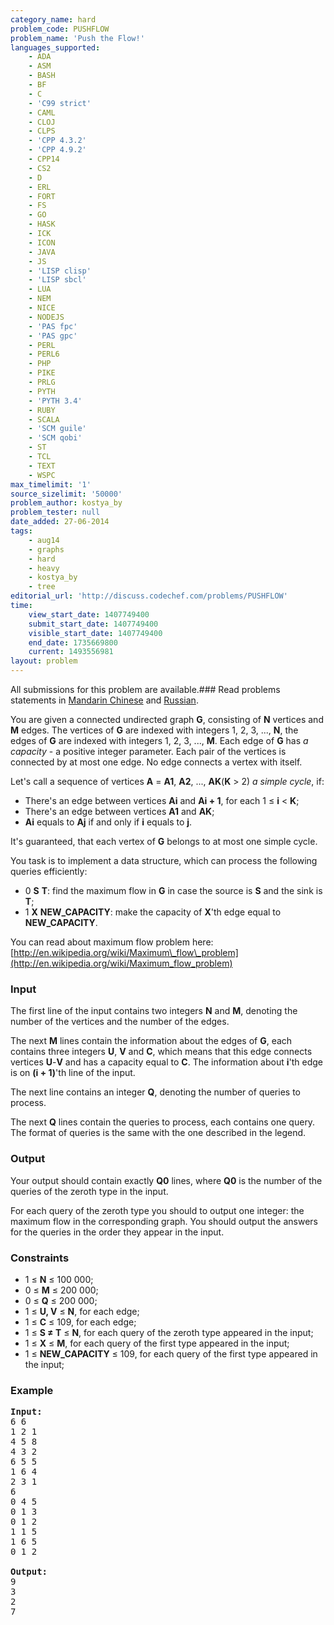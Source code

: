 ```yaml
---
category_name: hard
problem_code: PUSHFLOW
problem_name: 'Push the Flow!'
languages_supported:
    - ADA
    - ASM
    - BASH
    - BF
    - C
    - 'C99 strict'
    - CAML
    - CLOJ
    - CLPS
    - 'CPP 4.3.2'
    - 'CPP 4.9.2'
    - CPP14
    - CS2
    - D
    - ERL
    - FORT
    - FS
    - GO
    - HASK
    - ICK
    - ICON
    - JAVA
    - JS
    - 'LISP clisp'
    - 'LISP sbcl'
    - LUA
    - NEM
    - NICE
    - NODEJS
    - 'PAS fpc'
    - 'PAS gpc'
    - PERL
    - PERL6
    - PHP
    - PIKE
    - PRLG
    - PYTH
    - 'PYTH 3.4'
    - RUBY
    - SCALA
    - 'SCM guile'
    - 'SCM qobi'
    - ST
    - TCL
    - TEXT
    - WSPC
max_timelimit: '1'
source_sizelimit: '50000'
problem_author: kostya_by
problem_tester: null
date_added: 27-06-2014
tags:
    - aug14
    - graphs
    - hard
    - heavy
    - kostya_by
    - tree
editorial_url: 'http://discuss.codechef.com/problems/PUSHFLOW'
time:
    view_start_date: 1407749400
    submit_start_date: 1407749400
    visible_start_date: 1407749400
    end_date: 1735669800
    current: 1493556981
layout: problem
---
```

All submissions for this problem are available.###  Read problems statements in [Mandarin Chinese](http://www.codechef.com/download/translated/AUG14/mandarin/PUSHFLOW.pdf) and [Russian](http://www.codechef.com/download/translated/AUG14/russian/PUSHFLOW.pdf).

You are given a connected undirected graph **G**, consisting of **N** vertices and **M** edges. The vertices of **G** are indexed with integers 1, 2, 3, ..., **N**, the edges of **G** are indexed with integers 1, 2, 3, ..., **M**. Each edge of **G** has _a capacity_ - a positive integer parameter. Each pair of the vertices is connected by at most one edge. No edge connects a vertex with itself.

Let's call a sequence of vertices **A** = **A1**, **A2**, ..., **AK**(**K** > 2) _a simple cycle_, if:

- There's an edge between vertices **Ai** and **Ai + 1**, for each 1 ≤ **i** < **K**;
- There's an edge between vertices **A1** and **AK**;
- **Ai** equals to **Aj** if and only if **i** equals to **j**.

It's guaranteed, that each vertex of **G** belongs to at most one simple cycle.

You task is to implement a data structure, which can process the following queries efficiently:

- 0 **S** **T**: find the maximum flow in **G** in case the source is **S** and the sink is **T**;
- 1 **X** **NEW\_CAPACITY**: make the capacity of **X**'th edge equal to **NEW\_CAPACITY**.

You can read about maximum flow problem here: [http://en.wikipedia.org/wiki/Maximum\_flow\_problem](http://en.wikipedia.org/wiki/Maximum_flow_problem)

### Input

The first line of the input contains two integers **N** and **M**, denoting the number of the vertices and the number of the edges.

The next **M** lines contain the information about the edges of **G**, each contains three integers **U**, **V** and **C**, which means that this edge connects vertices **U**-**V** and has a capacity equal to **C**. The information about **i**'th edge is on **(i + 1)**'th line of the input.

The next line contains an integer **Q**, denoting the number of queries to process.

The next **Q** lines contain the queries to process, each contains one query. The format of queries is the same with the one described in the legend.

### Output

Your output should contain exactly **Q0** lines, where **Q0** is the number of the queries of the zeroth type in the input.

For each query of the zeroth type you should to output one integer: the maximum flow in the corresponding graph. You should output the answers for the queries in the order they appear in the input.

### Constraints

- 1 ≤ **N** ≤ 100 000;
- 0 ≤ **M** ≤ 200 000;
- 0 ≤ **Q** ≤ 200 000;
- 1 ≤ **U, V** ≤ **N**, for each edge;
- 1 ≤ **C** ≤ 109, for each edge;
- 1 ≤ **S ≠ T** ≤ **N**, for each query of the zeroth type appeared in the input;
- 1 ≤ **X** ≤ **M**, for each query of the first type appeared in the input;
- 1 ≤ **NEW\_CAPACITY** ≤ 109, for each query of the first type appeared in the input;

### Example

<pre><b>Input:</b>
6 6
1 2 1
4 5 8
4 3 2
6 5 5
1 6 4
2 3 1
6
0 4 5
0 1 3
0 1 2
1 1 5
1 6 5
0 1 2

<b>Output:</b>
9
3
2
7
</pre>